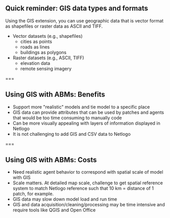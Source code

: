 ---
---

## Quick reminder: GIS data types and formats

Using the GIS extension, you can use geographic data that is vector format as shapefiles or raster data as ASCII and TIFF.

- Vector datasets (e.g., shapefiles)
  - cities as points
  - roads as lines
  - buildings as polygons
- Raster datasets (e.g., ASCII, TIFF)
  - elevation data
  - remote sensing imagery

===

## Using GIS with ABMs: Benefits

- Support more "realistic" models and tie model to a specific place
- GIS data can provide attributes that can be used by patches and agents that would be too time consuming to manually code
- Can be more visually appealing with layers of information displayed in Netlogo
- It is not challenging to add GIS and CSV data to Netlogo

===

## Using GIS with ABMs: Costs

- Need realistic agent behavior to correspond with spatial scale of model with GIS
- Scale matters. At detailed map scale, challenge to get spatial reference system to match Netlogo reference such that 10 km = distance of 1 patch, for example.
- GIS data may slow down model load and run time
- GIS and data acquisition/cleaning/processing may be time intensive and require tools like QGIS and Open Office
